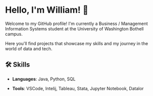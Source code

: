 # Hello, I'm William! 👋

Welcome to my GitHub profile! I'm currently a Business / Management Information Systems student at the University of Washington Bothell campus.

Here you'll find projects that showcase my skills and my journey in the world of data and tech.


## 🛠 Skills
- **Languages**: Java, Python, SQL
<!--- 
- **Frameworks/Libraries**: [Frameworks/Libraries You Use]
- **Other Skills**: [Any Other Relevant Skills]
--->
- **Tools**: VSCode, Intelij, Tableau, Stata, Jupyter Notebook, Datalor

<!---
## 💻 Featured Projects
Here are some of the projects I've worked on:

1. **[Project Name 1]**: [Brief Description] - [Link to Repository]
2. **[Project Name 2]**: [Brief Description] - [Link to Repository]
3. **[Project Name 3]**: [Brief Description] - [Link to Repository]

*Feel free to explore and fork repositories!*
--->



<!---
williamuy/williamuy is a ✨ special ✨ repository because its `README.md` (this file) appears on your GitHub profile.
You can click the Preview link to take a look at your changes.
--->
